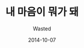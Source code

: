 ---
title: "내 마음이 뭐가 돼"
subtitle: "Wasted"
description: "合作單曲"
icon: "library_music"
weight: 300000000
date: 2014-10-07
images: ["/docs/c3-wasted/wasted.jpg"]
---
